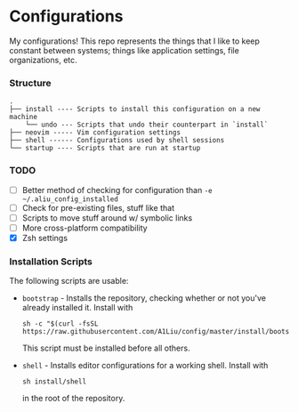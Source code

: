 # Configurations
My configurations! This repo represents the things that I like to keep constant between systems; things like
application settings, file organizations, etc.

### Structure

```
.
├── install ---- Scripts to install this configuration on a new machine
    └── undo --- Scripts that undo their counterpart in `install`
├── neovim ----- Vim configuration settings
├── shell ------ Configurations used by shell sessions
└── startup ---- Scripts that are run at startup
```

### TODO
* [ ] Better method of checking for configuration than `-e ~/.aliu_config_installed`
* [ ] Check for pre-existing files, stuff like that
* [ ] Scripts to move stuff around w/ symbolic links
* [ ] More cross-platform compatibility
* [x] Zsh settings

### Installation Scripts
The following scripts are usable:

- `bootstrap` - Installs the repository, checking whether or not you've already
  installed it. Install with

  ```
  sh -c "$(curl -fsSL https://raw.githubusercontent.com/A1Liu/config/master/install/bootstrap)"
  ```

  This script must be installed before all others.

- `shell` - Installs editor configurations for a working shell. Install with

  ```
  sh install/shell
  ```

  in the root of the repository.



